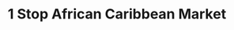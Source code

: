 ---
title: "1 Stop African Caribbean Market"
url: /brampton/1-stop-african-caribbean-market/
shop: supermarket
---